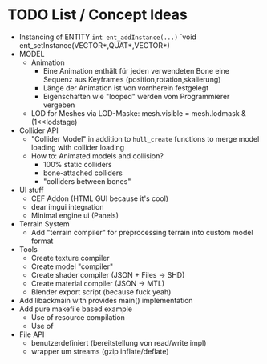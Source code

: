 # TODO List / Concept Ideas

- Instancing of ENTITY
	`int ent_addInstance(...)`
	`void ent_setInstance(VECTOR*,QUAT*,VECTOR*)
- MODEL
	- Animation
		- Eine Animation enthält für jeden verwendeten Bone eine
		  Sequenz aus Keyframes (position,rotation,skalierung)
		- Länge der Animation ist von vornherein festgelegt
		- Eigenschaften wie "looped" werden vom Programmierer vergeben
	- LOD for Meshes
		via LOD-Maske: mesh.visible = mesh.lodmask & (1<<lodstage)
- Collider API
	- "Collider Model" in addition to `hull_create` functions
	  to merge model loading with collider loading
	- How to: Animated models and collision?
		- 100% static colliders
		- bone-attached colliders
		- "colliders between bones"
- UI stuff
	- CEF Addon (HTML GUI because it's cool)
	- dear imgui integration
	- Minimal engine ui (Panels)
- Terrain System
	- Add "terrain compiler" for preprocessing terrain
		into custom model format
- Tools
	- Create texture compiler
	- Create model "compiler"
	- Create shader compiler (JSON + Files → SHD)
	- Create material compiler (JSON → MTL)
	- Blender export script (because fuck yeah)
- Add libackmain with provides main() implementation
- Add pure makefile based example
	- Use of resource compilation
	- Use of 
- File API
	- benutzerdefiniert (bereitstellung von read/write impl)
	- wrapper um streams (gzip inflate/deflate)
